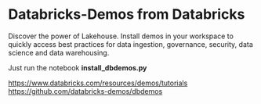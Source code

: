 # Databricks-Demos from Databricks

Discover the power of Lakehouse. Install demos in your workspace to quickly access best practices for data ingestion, governance, security, data science and data warehousing.

Just run the notebook **install_dbdemos.py**


https://www.databricks.com/resources/demos/tutorials  
https://github.com/databricks-demos/dbdemos  
